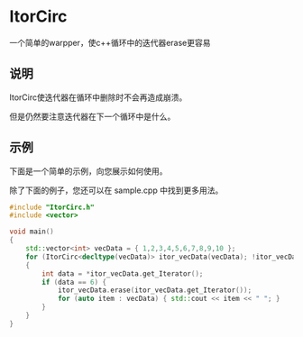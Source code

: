 # ItorCirc
一个简单的warpper，使c++循环中的迭代器erase更容易

## 说明
ItorCirc使迭代器在循环中删除时不会再造成崩溃。

但是仍然要注意迭代器在下一个循环中是什么。


## 示例

下面是一个简单的示例，向您展示如何使用。

除了下面的例子，您还可以在 sample.cpp 中找到更多用法。

```cpp
#include "ItorCirc.h"
#include <vector>

void main()
{
    std::vector<int> vecData = { 1,2,3,4,5,6,7,8,9,10 };
    for (ItorCirc<decltype(vecData)> itor_vecData(vecData); !itor_vecData.isEnd(); itor_vecData.fetch_add())
    {
        int data = *itor_vecData.get_Iterator();
        if (data == 6) {
            itor_vecData.erase(itor_vecData.get_Iterator()); 			//or itor_vecData.erase_current();
            for (auto item : vecData) { std::cout << item << " "; }		//  1 2 3 4 5 7 8 9 10
        }
    }
}
```




